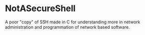 # NotASecureShell
A poor "copy" of SSH made in C for understanding more in network administration and programmation of network based software.
